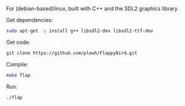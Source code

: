 For (debian-based)linux, built with C++ and the SDL2 graphics library.

Get dependencies: 
```sh
sudo apt-get -y install g++ libsdl2-dev libsdl2-ttf-dev
```

Get code: 
```sh
git clone https://github.com/plewh/FlappyBird.git
```

Compile: 
```sh
make flap
```

Run: 
```sh
./flap
```

